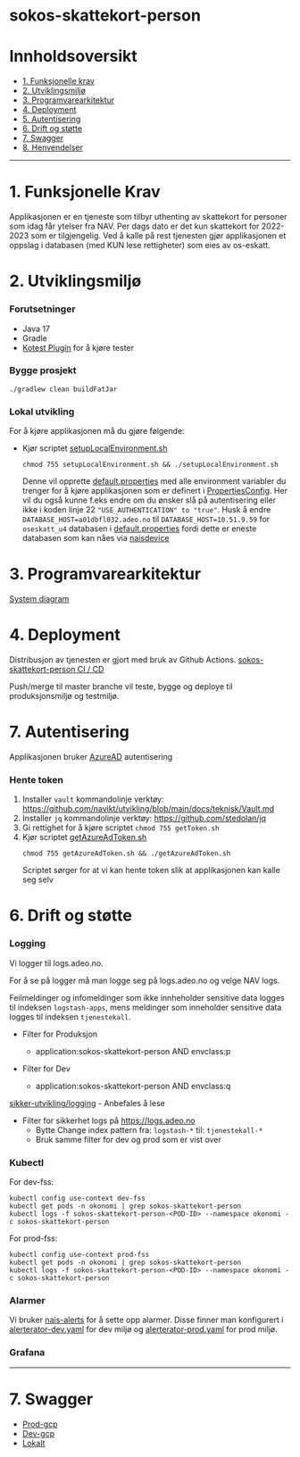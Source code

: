 # sokos-skattekort-person

# Innholdsoversikt
* [1. Funksjonelle krav](#1-funksjonelle-krav)
* [2. Utviklingsmiljø](#2-utviklingsmiljø)
* [3. Programvarearkitektur](#3-programvarearkitektur)
* [4. Deployment](#4-deployment)
* [5. Autentisering](#5-autentisering)
* [6. Drift og støtte](#6-drift-og-støtte)
* [7. Swagger](#7-swagger)
* [8. Henvendelser](#7-henvendelser)
---

# 1. Funksjonelle Krav
Applikasjonen er en tjeneste som tilbyr uthenting av skattekort for personer som idag får ytelser fra NAV.
Per dags dato er det kun skattekort for 2022-2023 som er tilgjengelig.
Ved å kalle på rest tjenesten gjør applikasjonen et oppslag i databasen (med KUN lese rettigheter) som eies av os-eskatt.

# 2. Utviklingsmiljø
### Forutsetninger
* Java 17
* Gradle
* [Kotest Plugin](https://plugins.jetbrains.com/plugin/14080-kotest) for å kjøre tester

### Bygge prosjekt
`./gradlew clean buildFatJar`

### Lokal utvikling
For å kjøre applikasjonen må du gjøre følgende:
-  Kjør scriptet [setupLocalEnvironment.sh](setupLocalEnvironment.sh)
      ```
      chmod 755 setupLocalEnvironment.sh && ./setupLocalEnvironment.sh
      ```
   Denne vil opprette [default.properties](defaults.properties) med alle environment variabler du trenger for å kjøre applikasjonen som er definert i [PropertiesConfig](src/main/kotlin/no/nav/sokos/skattekort.person/config/PropertiesConfig.kt).
   Her vil du også kunne f.eks endre om du ønsker slå på autentisering eller ikke i koden linje 22 `"USE_AUTHENTICATION" to "true"`.
   Husk å endre `DATABASE_HOST=a01dbfl032.adeo.no` til `DATABASE_HOST=10.51.9.59` for `oseskatt_u4` databasen i [default.properties](defaults.properties) fordi dette er eneste databasen som kan nåes via [naisdevice](https://docs.nais.io/device/?h=naisdevice)

# 3. Programvarearkitektur
[System diagram](./dokumentasjon/system-diagram.md)

# 4. Deployment
Distribusjon av tjenesten er gjort med bruk av Github Actions.
[sokos-skattekort-person CI / CD](https://github.com/navikt/sokos-skattekort-person/actions)

Push/merge til master branche vil teste, bygge og deploye til produksjonsmiljø og testmiljø.

# 7. Autentisering
Applikasjonen bruker [AzureAD](https://docs.nais.io/security/auth/azure-ad/) autentisering

### Hente token
1. Installer `vault` kommandolinje verktøy: https://github.com/navikt/utvikling/blob/main/docs/teknisk/Vault.md
2. Installer `jq` kommandolinje verktøy: https://github.com/stedolan/jq
3. Gi rettighet for å kjøre scriptet `chmod 755 getToken.sh`
4. Kjør scriptet [getAzureAdToken.sh](getAzureAdToken.sh)
      ```
      chmod 755 getAzureAdToken.sh && ./getAzureAdToken.sh
      ```
   Scriptet sørger for at vi kan hente token slik at applikasjonen kan kalle seg selv
   
# 6. Drift og støtte

### Logging
Vi logger til logs.adeo.no.

For å se på logger må man logge seg på logs.adeo.no og velge NAV logs.

Feilmeldinger og infomeldinger som ikke innheholder sensitive data logges til indeksen `logstash-apps`, mens meldinger som inneholder sensitive data logges til indeksen `tjenestekall`.

- Filter for Produksjon
   * application:sokos-skattekort-person AND envclass:p

- Filter for Dev
   * application:sokos-skattekort-person AND envclass:q

[sikker-utvikling/logging](https://sikkerhet.nav.no/docs/sikker-utvikling/logging) - Anbefales å lese
- Filter for sikkerhet logs på https://logs.adeo.no
   * Bytte Change index pattern fra: `logstash-*` til: `tjenestekall-*`
   * Bruk samme filter for dev og prod som er vist over
  
### Kubectl
For dev-fss:
```shell script
kubectl config use-context dev-fss
kubectl get pods -n okonomi | grep sokos-skattekort-person
kubectl logs -f sokos-skattekort-person-<POD-ID> --namespace okonomi -c sokos-skattekort-person
```

For prod-fss:
```shell script
kubectl config use-context prod-fss
kubectl get pods -n okonomi | grep sokos-skattekort-person
kubectl logs -f sokos-skattekort-person-<POD-ID> --namespace okonomi -c sokos-skattekort-person
```

### Alarmer
Vi bruker [nais-alerts](https://doc.nais.io/observability/alerts) for å sette opp alarmer. 
Disse finner man konfigurert i [alerterator-dev.yaml](.nais/alerterator-prod.yaml) for dev miljø og [alerterator-prod.yaml](.nais/alerterator-prod.yaml) for prod miljø.

### Grafana

---

# 7. Swagger
- [Prod-gcp](https://sokos-skattekort-person.intern.nav.no/api/v1/docs)
- [Dev-gcp](https://sokos-skattekort-person.dev.intern.nav.no/api/v1/docs)
- [Lokalt](http://0.0.0.0:8080/api/v1/docs)


